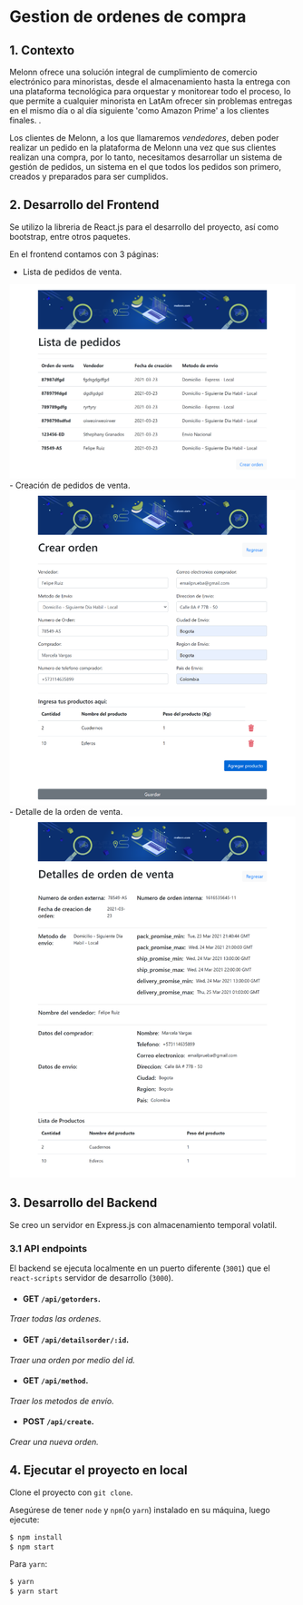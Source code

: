 # Gestion de ordenes de compra

## 1. Contexto

Melonn ofrece una solución integral de cumplimiento de comercio electrónico para minoristas, desde el almacenamiento hasta la entrega con una plataforma tecnológica para orquestar y monitorear todo el proceso, lo que permite a cualquier minorista en LatAm ofrecer sin problemas entregas en el mismo día o al día siguiente 'como Amazon Prime' a los clientes finales. .

Los clientes de Melonn, a los que llamaremos *vendedores*, deben poder realizar un pedido en la plataforma de Melonn una vez que sus clientes realizan una compra, por lo tanto, necesitamos desarrollar un sistema de gestión de pedidos, un sistema en el que todos los pedidos son primero, creados y preparados para ser cumplidos.

## 2. Desarrollo del Frontend

Se utilizo la libreria de React.js para el desarrollo del proyecto, así como bootstrap, entre otros paquetes.

En el frontend contamos con 3 páginas:
 - Lista de pedidos de venta.
 <img src="src/assets/Readme/ListOrder1.png" width = 600px>
 - Creación de pedidos de venta.
  <img src="src/assets/Readme/CreateOrder1.png" width = 600px>
 - Detalle de la orden de venta.
 <img src="src/assets/Readme/DetailsOrder1.png" width = 600px>

## 3. Desarrollo del Backend

Se creo un servidor en Express.js con almacenamiento temporal volatil.

### 3.1 API endpoints

El backend se ejecuta localmente en un puerto diferente (`3001`) que el `react-scripts` servidor de desarrollo (`3000`).

- #### **GET** `/api/getorders`.
_Traer todas las ordenes._
- #### **GET** `/api/detailsorder/:id`.
_Traer una orden por medio del id._
- #### **GET** `/api/method`.
_Traer los metodos de envío._
- #### **POST** `/api/create`.
_Crear una nueva orden._

## 4. Ejecutar el proyecto en local

Clone el proyecto con `git clone`.

Asegúrese de tener `node` y `npm`(o `yarn`) instalado en su máquina, luego ejecute:

```bash
$ npm install
$ npm start
```

Para `yarn`:

```bash
$ yarn
$ yarn start
```



